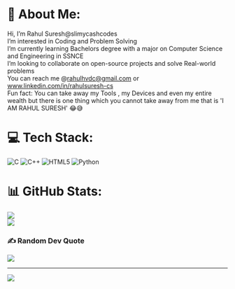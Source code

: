 # 💫 About Me:
Hi, I’m Rahul Suresh@slimycashcodes<br>I’m interested in Coding and Problem Solving<br>I’m currently learning Bachelors degree with a major on Computer Science and Engineering in SSNCE<br>I’m looking to collaborate on open-source projects and solve Real-world problems<br>You can reach me @rahulhvdc@gmail.com or www.linkedin.com/in/rahulsuresh-cs<br>Fun fact: You can take away my Tools , my Devices and even my entire wealth but there is one thing which you cannot take away from me that is 'I AM RAHUL SURESH' 😂😅


# 💻 Tech Stack:
![C](https://img.shields.io/badge/c-%2300599C.svg?style=for-the-badge&logo=c&logoColor=white) ![C++](https://img.shields.io/badge/c++-%2300599C.svg?style=for-the-badge&logo=c%2B%2B&logoColor=white) ![HTML5](https://img.shields.io/badge/html5-%23E34F26.svg?style=for-the-badge&logo=html5&logoColor=white) ![Python](https://img.shields.io/badge/python-3670A0?style=for-the-badge&logo=python&logoColor=ffdd54)
# 📊 GitHub Stats:
![](https://github-readme-stats.vercel.app/api?username=slimycashcodes&theme=tokyonight&hide_border=false&include_all_commits=true&count_private=false)<br/>
![](https://github-readme-stats.vercel.app/api/top-langs/?username=slimycashcodes&theme=tokyonight&hide_border=false&include_all_commits=true&count_private=false&layout=compact)

### ✍️ Random Dev Quote
![](https://quotes-github-readme.vercel.app/api?type=horizontal&theme=dark)

---
[![](https://visitcount.itsvg.in/api?id=slimycashcodes&icon=0&color=0)](https://visitcount.itsvg.in)

<!-- Proudly created with GPRM ( https://gprm.itsvg.in ) -->
